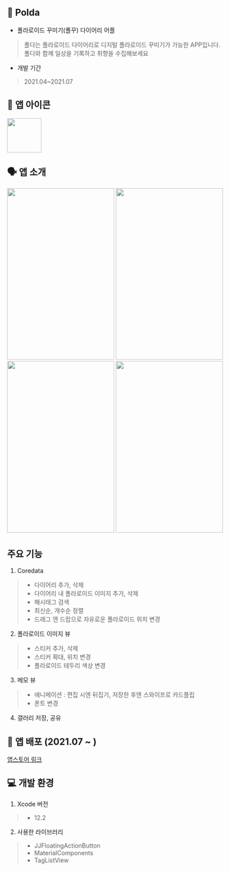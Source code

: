 ## 📝 Polda

+ 폴라로이드 꾸미기(폴꾸) 다이어리 어플
> 폴다는 폴라로이드 다이어리로 디지털 폴라로이드 꾸미기가 가능한 APP입니다. 폴다와 함께 일상을 기록하고 취향을 수집해보세요

+ 개발 기간
> 2021.04~2021.07

## 💫 앱 아이콘

<img src = "https://user-images.githubusercontent.com/77603632/130615082-4271355e-512c-439c-be99-9071807aaee2.png" width="80" height="80"> 

## 🗣 앱 소개 

<p float="left">
  
<img src = "https://user-images.githubusercontent.com/77603632/130616134-615501c0-56cb-47a8-a345-f8789a46f59b.png" width="250" height="400">
<img src = "https://user-images.githubusercontent.com/77603632/130614040-40ba632d-76c8-4255-a438-d17a1a254b50.png" width="250" height="400">  
<img src = "https://user-images.githubusercontent.com/77603632/130616413-0093c8b7-99fb-48b6-a0b0-25a5d423328b.png" width="250" height ="400">
<img src = "https://user-images.githubusercontent.com/77603632/130613601-a7b2ca05-eede-4d34-8b94-7203888d922a.png" width="250" height="400">
                                                                                                                                            
</p>
                                                                                                                         
                                                                                                                                          
                                                                                                                                                                                                                                                                 
                                                                                                                                          
                                                                                                                                       
                                                                                                                                            
## 주요 기능
1. Coredata
> + 다이어리 추가, 삭제
> + 다이어리 내 폴라로이드 이미지 추가, 삭제
> + 해시태그 검색
> + 최신순, 개수순 정렬
> + 드래그 앤 드랍으로 자유로운 폴라로이드 위치 변경
2. 폴라로이드 이미지 뷰
> + 스티커 추가, 삭제
> + 스티커 확대, 위치 변경
> + 폴라로이드 테두리 색상 변경
3. 메모 뷰
> + 애니메이션 : 편집 시엔 뒤집기, 저장한 후엔 스와이프로 카드플립
> + 폰트 변경
4. 갤러리 저장, 공유
                                                                                                             
                                                                                                                                            
## 🔗 앱 배포 (2021.07 ~ )
[앱스토어 링크](https://apps.apple.com/kr/app/polda/id1577353290)                                                                                          
                                                                                                                                        
## 💻 개발 환경
                                                                                                                                           
1. Xcode 버전
> + 12.2
                                                                                                                                   
2. 사용한 라이브러리
> + JJFloatingActionButton 
> + MaterialComponents
> + TagListView
                                                                                                                                            
                                                                                                                                            
                                                                                                                                         
